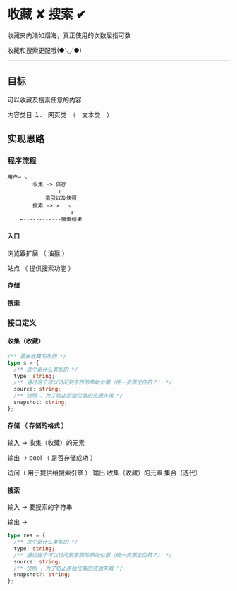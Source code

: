 # 收藏 ✘ 搜索 ✔

收藏夹内浩如烟海，真正使用的次数屈指可数

收藏和搜索更配哦(●'◡'●)

---

## 目标

可以收藏及搜索任意的内容

内容类目 １.　网页类　（　文本类　）

## 实现思路

### 程序流程

```text
用户→ ↘
        收集 -> 保存
                ↓
            索引以及快照
        搜索 -> ↗   ↘
                    ↓
    ←------------搜索结果
```

#### 入口

浏览器扩展 （ 油猴 ）

站点 （ 提供搜索功能 ）

#### 存储

#### 搜索

### 接口定义

#### 收集（收藏）

```typescript
/** 要被收藏的东西 */
type s = {
  /** 这个是什么类型的 */
  type: string;
  /** 通过这个可以访问到东西的原始位置（统一资源定位符？） */
  source: string;
  /** 快照 ，为了防止原始位置的资源失效 */
  snapshot: string;
};
```

#### 存储 （ 存储的格式 ）

输入 -> 收集（收藏）的元素

输出 -> bool （ 是否存储成功 ）

访问（ 用于提供给搜索引擎 ） 输出 收集（收藏）的元素 集合（迭代）

#### 搜索

输入 -> 要搜索的字符串

输出 ->

```typescript
type res = {
  /** 这个是什么类型的 */
  type: string;
  /** 通过这个可以访问到东西的原始位置（统一资源定位符？） */
  source: string;
  /** 快照 ，为了防止原始位置的资源失效 */
  snapshot?: string;
};
```
